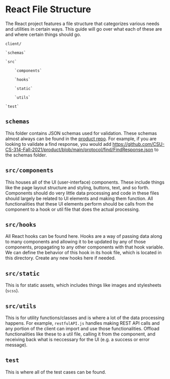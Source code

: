 # React File Structure
The React project features a file structure that categorizes various needs and utilities in certain ways. This guide will go over what each of these are and where certain things should go.

`client/`

    `schemas`
    
    `src`
    
        `components`
        
        `hooks`
        
        `static`
        
        `utils`
        
    `test`
  
## `schemas`
This folder contains JSON schemas used for validation. These schemas almost always can be found in the [product repo](https://github.com/CSU-CS-314-Fall-2021/product). For example, if you are looking to validate a find response, you would add https://github.com/CSU-CS-314-Fall-2021/product/blob/main/protocol/find/FindResponse.json to the schemas folder.

## `src/components`
This houses all of the UI (user-interface) components. These include things like the page layout structure and styling, buttons, text, and so forth. Components should do very little data processing and code in these files should largely be related to UI elements and making them function. All functionalities that these UI elements perform should be calls from the component to a hook or util file that does the actual processing.

## `src/hooks`
All React hooks can be found here. Hooks are a way of passing data along to many components and allowing it to be updated by any of those components, propagating to any other components with that hook variable. We can define the behavior of this hook in its hook file, which is located in this directory. Create any new hooks here if needed.

## `src/static`
This is for static assets, which includes things like images and stylesheets (`scss`).

## `src/utils`
This is for utility functions/classes and is where a lot of the data processing happens. For example, `restfulAPI.js` handles making REST API calls and any portion of the client can import and use those functionalities. Offload functionalities like these to a util file, calling it from the component, and receiving back what is neccessary for the UI (e.g. a success or error message).

## `test`
This is where all of the test cases can be found.
